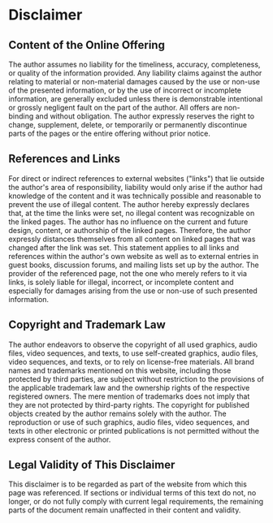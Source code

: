 # Disclaimer
## Content of the Online Offering
The author assumes no liability for the timeliness, accuracy, completeness, or quality of the information provided. Any liability claims against the author relating to material or non-material damages caused by the use or non-use of the presented information, or by the use of incorrect or incomplete information, are generally excluded unless there is demonstrable intentional or grossly negligent fault on the part of the author. All offers are non-binding and without obligation. The author expressly reserves the right to change, supplement, delete, or temporarily or permanently discontinue parts of the pages or the entire offering without prior notice.

## References and Links
For direct or indirect references to external websites ("links") that lie outside the author's area of responsibility, liability would only arise if the author had knowledge of the content and it was technically possible and reasonable to prevent the use of illegal content. The author hereby expressly declares that, at the time the links were set, no illegal content was recognizable on the linked pages. The author has no influence on the current and future design, content, or authorship of the linked pages. Therefore, the author expressly distances themselves from all content on linked pages that was changed after the link was set. This statement applies to all links and references within the author's own website as well as to external entries in guest books, discussion forums, and mailing lists set up by the author. The provider of the referenced page, not the one who merely refers to it via links, is solely liable for illegal, incorrect, or incomplete content and especially for damages arising from the use or non-use of such presented information.

## Copyright and Trademark Law
The author endeavors to observe the copyright of all used graphics, audio files, video sequences, and texts, to use self-created graphics, audio files, video sequences, and texts, or to rely on license-free materials. All brand names and trademarks mentioned on this website, including those protected by third parties, are subject without restriction to the provisions of the applicable trademark law and the ownership rights of the respective registered owners. The mere mention of trademarks does not imply that they are not protected by third-party rights. The copyright for published objects created by the author remains solely with the author. The reproduction or use of such graphics, audio files, video sequences, and texts in other electronic or printed publications is not permitted without the express consent of the author.

## Legal Validity of This Disclaimer
This disclaimer is to be regarded as part of the website from which this page was referenced. If sections or individual terms of this text do not, no longer, or do not fully comply with current legal requirements, the remaining parts of the document remain unaffected in their content and validity.